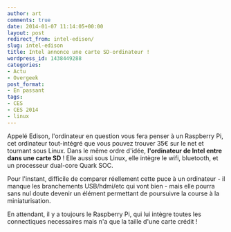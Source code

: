 ```yaml
---
author: art
comments: true
date: 2014-01-07 11:14:05+00:00
layout: post
redirect_from: intel-edison/
slug: intel-edison
title: Intel annonce une carte SD-ordinateur !
wordpress_id: 1438449288
categories:
- Actu
- Overgeek
post_format:
- En passant
tags:
- CES
- CES 2014
- linux
---
```


Appelé Edison, l'ordinateur en question vous fera penser à un Raspberry Pi, cet ordinateur tout-intégré que vous pouvez trouver 35€ sur le net et tournant sous Linux. Dans le même ordre d'idée, **l'ordinateur de Intel entre dans une carte SD** ! Elle aussi sous Linux, elle intègre le wifi, bluetooth, et un processeur dual-core Quark SOC.

Pour l'instant, difficile de comparer réellement cette puce à un ordinateur - il manque les branchements USB/hdmi/etc qui vont bien - mais elle pourra sans nul doute devenir un élément permettant de poursuivre la course à la miniaturisation.

En attendant, il y a toujours le Raspberry Pi, qui lui intègre toutes les connectiques necessaires mais n'a que la taille d'une carte crédit !


